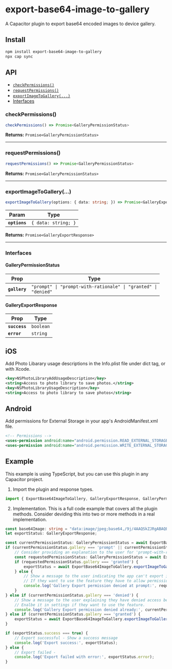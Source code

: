# export-base64-image-to-gallery

A Capacitor plugin to export base64 encoded images to device gallery.

## Install

```bash
npm install export-base64-image-to-gallery
npx cap sync
```

## API

<docgen-index>

* [`checkPermissions()`](#checkpermissions)
* [`requestPermissions()`](#requestpermissions)
* [`exportImageToGallery(...)`](#exportimagetogallery)
* [Interfaces](#interfaces)

</docgen-index>

<docgen-api>
<!--Update the source file JSDoc comments and rerun docgen to update the docs below-->

### checkPermissions()

```typescript
checkPermissions() => Promise<GalleryPermissionStatus>
```

**Returns:** <code>Promise&lt;GalleryPermissionStatus&gt;</code>

--------------------


### requestPermissions()

```typescript
requestPermissions() => Promise<GalleryPermissionStatus>
```

**Returns:** <code>Promise&lt;GalleryPermissionStatus&gt;</code>

--------------------


### exportImageToGallery(...)

```typescript
exportImageToGallery(options: { data: string; }) => Promise<GalleryExportResponse>
```

| Param         | Type                           |
| ------------- | ------------------------------ |
| **`options`** | <code>{ data: string; }</code> |

**Returns:** <code>Promise&lt;GalleryExportResponse&gt;</code>

--------------------


### Interfaces


#### GalleryPermissionStatus

| Prop          | Type                                                                      |
| ------------- | ------------------------------------------------------------------------- |
| **`gallery`** | <code>"prompt" \| "prompt-with-rationale" \| "granted" \| "denied"</code> |


#### GalleryExportResponse

| Prop          | Type                 |
| ------------- | -------------------- |
| **`success`** | <code>boolean</code> |
| **`error`**   | <code>string</code>  |

</docgen-api>

## iOS
Add Photo Libarary usage descriptions in the Info.plist file under dict tag, or with Xcode.
```xml
<key>NSPhotoLibraryAddUsageDescription</key>
<string>Access to photo library to save photos.</string>
<key>NSPhotoLibraryUsageDescription</key>
<string>Access to photo library to save photos</string>
```

## Android
Add permissions for External Storage in your app's AndroidManifest.xml file.
```xml
<!-- Permissions -->
<uses-permission android:name="android.permission.READ_EXTERNAL_STORAGE"/>
<uses-permission android:name="android.permission.WRITE_EXTERNAL_STORAGE" />
```

## Example
This example is using TypeScript, but you can use this plugin in any Capacitor project. 

1. Import the plugin and response types.
```typescript
import { ExportBase64ImageToGallery, GalleryExportResponse, GalleryPermissionStatus } from 'export-base64-image-to-gallery';
```

2. Implementation. 
This is a full code example that covers all the plugin methods. Consider deviding this into two or more methods in a real implementation. 
```typescript
const base64Image: string = "data:image/jpeg;base64,/9j/4AAQSkZJRgABAQEAYABgAA.........";
let exportStatus: GalleryExportResponse;

const currentPermissionStatus: GalleryPermissionStatus = await ExportBase64ImageToGallery.checkPermissions();
if (currentPermissionStatus.gallery === 'prompt' || currentPermissionStatus.gallery === 'prompt-with-rationale') {
    // Consider providing an explanation to the user for 'prompt-with-rationale' case.
    const requestedPermissionStatus: GalleryPermissionStatus = await ExportBase64ImageToGallery.requestPermissions();
    if (requestedPermissionStatus.gallery === 'granted') {
        exportStatus = await ExportBase64ImageToGallery.exportImageToGallery({data: base64Image});
    } else {
        // Show a message to the user indicating the app can't export image without permission.
        // If they want to use the feature they have to allow permission in device settings.
        console.log('Gallery Export permission denied at prompt:', requestedPermissionStatus);
    }
} else if (currentPermissionStatus.gallery === 'denied') {
    // Show a message to the user explaining they have denied access before.
    // Enalbe it in settings if they want to use the feature.
    console.log('Gallery Export permission denied already:', currentPermissionStatus);
} else if (currentPermissionStatus.gallery === 'granted') {
    exportStatus = await ExportBase64ImageToGallery.exportImageToGallery({data: base64Image});
}

if (exportStatus.success === true) {
    // Export successful - Show a success message
    console.log('Export success:', exportStatus);
} else {
    // Export failed - 
    console.log('Export failed with error:', exportStatus.error);
}
``` 
